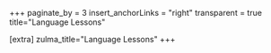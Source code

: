 +++
paginate_by = 3
insert_anchorLinks = "right"
transparent = true
title="Language Lessons"

[extra]
zulma_title="Language Lessons"
+++
